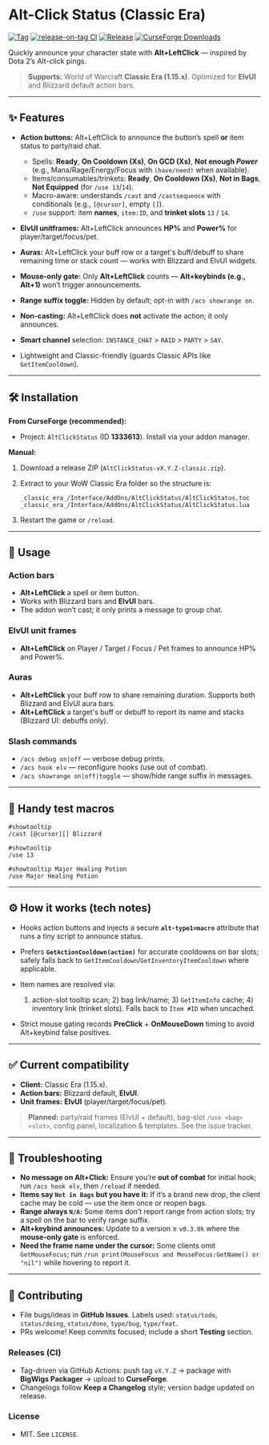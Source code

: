 # Alt-Click Status (Classic Era)

[![Tag](https://img.shields.io/github/v/tag/patrickdoane/AltClickStatus?label=tag)](https://github.com/patrickdoane/AltClickStatus/tags)
[![release-on-tag CI](https://github.com/patrickdoane/AltClickStatus/actions/workflows/release-on-tag.yml/badge.svg)](https://github.com/patrickdoane/AltClickStatus/actions/workflows/release-on-tag.yml)
[![Release](https://img.shields.io/github/v/release/patrickdoane/AltClickStatus)](https://github.com/patrickdoane/AltClickStatus/releases)
[![CurseForge Downloads](https://img.shields.io/curseforge/dt/1333613?label=CurseForge\&logo=curseforge)](https://legacy.curseforge.com/wow/addons/altclickstatus)

Quickly announce your character state with **Alt+LeftClick** — inspired by Dota 2’s Alt-click pings.

> **Supports:** World of Warcraft **Classic Era (1.15.x)**. Optimized for **ElvUI** and Blizzard default action bars.

---

## ✨ Features

* **Action buttons:** Alt+LeftClick to announce the button’s spell **or** item status to party/raid chat.

  * Spells: **Ready**, **On Cooldown (Xs)**, **On GCD (Xs)**, **Not enough *Power*** (e.g., Mana/Rage/Energy/Focus with `(have/need)` when available).
  * Items/consumables/trinkets: **Ready**, **On Cooldown (Xs)**, **Not in Bags**, **Not Equipped** (for `/use 13`/`14`).
  * Macro-aware: understands `/cast` and `/castsequence` with conditionals (e.g., `[@cursor]`, empty `[]`).
  * `/use` support: item **names**, `item:ID`, and **trinket slots** `13` / `14`.
* **ElvUI unitframes:** Alt+LeftClick announces **HP%** and **Power%** for player/target/focus/pet.
* **Auras:** Alt+LeftClick your buff row or a target's buff/debuff to share remaining time or stack count — works with Blizzard and ElvUI widgets.
* **Mouse-only gate:** Only **Alt+LeftClick** counts — **Alt+keybinds (e.g., Alt+1)** won’t trigger announcements.
* **Range suffix toggle:** Hidden by default; opt-in with `/acs showrange on`.
* **Non-casting:** Alt+LeftClick does **not** activate the action; it only announces.
* **Smart channel** selection: `INSTANCE_CHAT` > `RAID` > `PARTY` > `SAY`.
* Lightweight and Classic-friendly (guards Classic APIs like `GetItemCooldown`).

---

## 🛠 Installation

**From CurseForge (recommended):**

* Project: `AltClickStatus` (ID **1333613**). Install via your addon manager.

**Manual:**

1. Download a release ZIP (`AltClickStatus-vX.Y.Z-classic.zip`).
2. Extract to your WoW Classic Era folder so the structure is:

   ```
   _classic_era_/Interface/AddOns/AltClickStatus/AltClickStatus.toc
   _classic_era_/Interface/AddOns/AltClickStatus/AltClickStatus.lua
   ```
3. Restart the game or `/reload`.

---

## 🚀 Usage

### Action bars

* **Alt+LeftClick** a spell or item button.
* Works with Blizzard bars and **ElvUI** bars.
* The addon won’t cast; it only prints a message to group chat.

### ElvUI unit frames

* **Alt+LeftClick** on Player / Target / Focus / Pet frames to announce HP% and Power%.

### Auras

* **Alt+LeftClick** your buff row to share remaining duration. Supports both Blizzard and ElvUI aura bars.
* **Alt+LeftClick** a target's buff or debuff to report its name and stacks (Blizzard UI: debuffs only).


### Slash commands

* `/acs debug on|off` — verbose debug prints.
* `/acs hook elv` — reconfigure hooks (use out of combat).
* `/acs showrange on|off|toggle` — show/hide range suffix in messages.

---

## 🧪 Handy test macros

```macro
#showtooltip
/cast [@cursor][] Blizzard
```

```macro
#showtooltip
/use 13
```

```macro
#showtooltip Major Healing Potion
/use Major Healing Potion
```

---

## ⚙️ How it works (tech notes)

* Hooks action buttons and injects a secure **`alt-type1=macro`** attribute that runs a tiny script to announce status.
* Prefers **`GetActionCooldown(action)`** for accurate cooldowns on bar slots; safely falls back to `GetItemCooldown`/`GetInventoryItemCooldown` where applicable.
* Item names are resolved via:

  1. action-slot tooltip scan; 2) bag link/name; 3) `GetItemInfo` cache; 4) inventory link (trinket slots). Falls back to `Item #ID` when uncached.
* Strict mouse gating records **PreClick** + **OnMouseDown** timing to avoid Alt+keybind false positives.

---

## ✅ Current compatibility

* **Client:** Classic Era (1.15.x).
* **Action bars:** Blizzard default, **ElvUI**.
* **Unit frames:** **ElvUI** (player/target/focus/pet).

> **Planned:** party/raid frames (ElvUI + default), bag-slot `/use <bag> <slot>`, config panel, localization & templates. See the issue tracker.

---

## 🧯 Troubleshooting

* **No message on Alt+Click:** Ensure you’re **out of combat** for initial hook; run `/acs hook elv`, then `/reload` if needed.
* **Items say `Not in Bags` but you have it:** If it’s a brand new drop, the client cache may be cold — use the item once or reopen bags.
* **Range always `N/A`:** Some items don’t report range from action slots; try a spell on the bar to verify range suffix.
* **Alt+keybind announces:** Update to a version ≥ `v0.3.0k` where the **mouse-only gate** is enforced.
* **Need the frame name under the cursor:** Some clients omit `GetMouseFocus`; run `/run print(MouseFocus and MouseFocus:GetName() or "nil")` while hovering to report it.

---

## 🤝 Contributing

* File bugs/ideas in **GitHub Issues**. Labels used: `status/todo`, `status/doing`, `status/done`, `type/bug`, `type/feat`.
* PRs welcome! Keep commits focused; include a short **Testing** section.

### Releases (CI)

* Tag-driven via GitHub Actions: push tag `vX.Y.Z` → package with **BigWigs Packager** → upload to **CurseForge**.
* Changelogs follow **Keep a Changelog** style; version badge updated on release.

### License

* MIT. See `LICENSE`.

